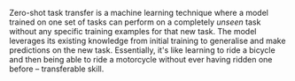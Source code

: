 Zero-shot task transfer is a machine learning technique where a model trained on one set of tasks can perform on a completely *unseen* task without any specific training examples for that new task. 
The model leverages its existing knowledge from initial training to generalise and make predictions on the new task. 
Essentially, it's like learning to ride a bicycle and then being able to ride a motorcycle without ever having ridden one before – transferable skill.